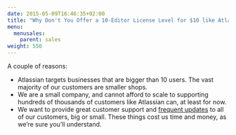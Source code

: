```yaml
---
date: 2015-05-09T16:46:35+02:00
title: "Why Don't You Offer a 10-Editor License Level for $10 like Atlassian Does?"
menu:
  menusales:
    parent: sales
weight: 550
---
```


A couple of reasons:

*   Atlassian targets businesses that are bigger than 10 users. The vast majority of our customers are smaller shops.
*   We are a small company, and cannot afford to scale to supporting hundreds of thousands of customers like Atlassian can, at least for now.
*   We want to provide great customer support and [frequent updates](http://blogs.balsamiq.com/product/category/release-announcements/) to all of our customers, big or small. These things cost us time and money, as we’re sure you’ll understand.